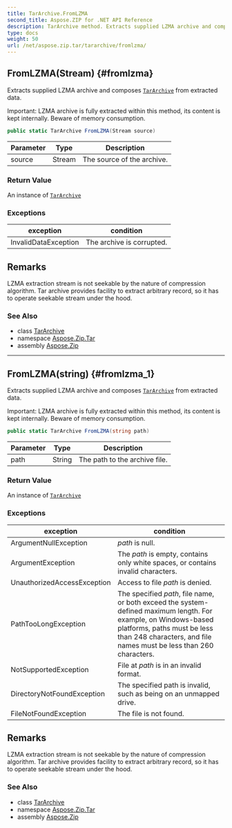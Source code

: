 ```yaml
---
title: TarArchive.FromLZMA
second_title: Aspose.ZIP for .NET API Reference
description: TarArchive method. Extracts supplied LZMA archive and composes TarArchive from extracted data
type: docs
weight: 50
url: /net/aspose.zip.tar/tararchive/fromlzma/
---
```

## FromLZMA(Stream) {#fromlzma}

Extracts supplied LZMA archive and composes [`TarArchive`](../) from extracted data.

Important: LZMA archive is fully extracted within this method, its content is kept internally. Beware of memory consumption.

```csharp
public static TarArchive FromLZMA(Stream source)
```

| Parameter | Type | Description |
| --- | --- | --- |
| source | Stream | The source of the archive. |

### Return Value

An instance of [`TarArchive`](../)

### Exceptions

| exception | condition |
| --- | --- |
| InvalidDataException | The archive is corrupted. |

## Remarks

LZMA extraction stream is not seekable by the nature of compression algorithm. Tar archive provides facility to extract arbitrary record, so it has to operate seekable stream under the hood.

### See Also

* class [TarArchive](../)
* namespace [Aspose.Zip.Tar](../../tararchive/)
* assembly [Aspose.Zip](../../../)

---

## FromLZMA(string) {#fromlzma_1}

Extracts supplied LZMA archive and composes [`TarArchive`](../) from extracted data.

Important: LZMA archive is fully extracted within this method, its content is kept internally. Beware of memory consumption.

```csharp
public static TarArchive FromLZMA(string path)
```

| Parameter | Type | Description |
| --- | --- | --- |
| path | String | The path to the archive file. |

### Return Value

An instance of [`TarArchive`](../)

### Exceptions

| exception | condition |
| --- | --- |
| ArgumentNullException | *path* is null. |
| ArgumentException | The *path* is empty, contains only white spaces, or contains invalid characters. |
| UnauthorizedAccessException | Access to file *path* is denied. |
| PathTooLongException | The specified *path*, file name, or both exceed the system-defined maximum length. For example, on Windows-based platforms, paths must be less than 248 characters, and file names must be less than 260 characters. |
| NotSupportedException | File at *path* is in an invalid format. |
| DirectoryNotFoundException | The specified path is invalid, such as being on an unmapped drive. |
| FileNotFoundException | The file is not found. |

## Remarks

LZMA extraction stream is not seekable by the nature of compression algorithm. Tar archive provides facility to extract arbitrary record, so it has to operate seekable stream under the hood.

### See Also

* class [TarArchive](../)
* namespace [Aspose.Zip.Tar](../../tararchive/)
* assembly [Aspose.Zip](../../../)


